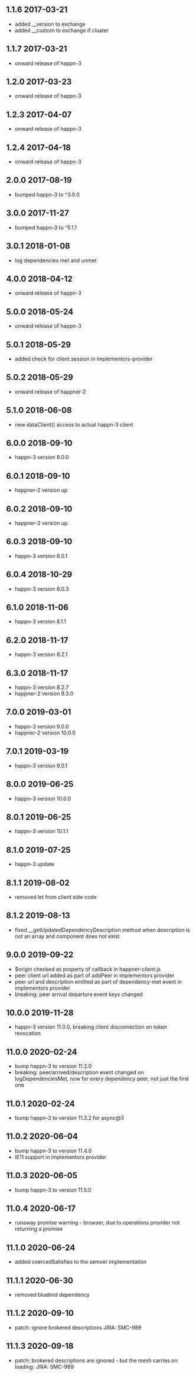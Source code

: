 1.1.6 2017-03-21
----------------
  - added __version to exchange
  - added __custom to exchange if cluster

1.1.7 2017-03-21
----------------
  - onward release of happn-3

1.2.0 2017-03-23
----------------
  - onward release of happn-3

1.2.3 2017-04-07
----------------
  - onward release of happn-3

1.2.4 2017-04-18
----------------
  - onward release of happn-3

2.0.0 2017-08-19
----------------
  - bumped happn-3 to ^3.0.0

3.0.0 2017-11-27
----------------
  - bumped happn-3 to ^5.1.1

3.0.1 2018-01-08
----------------
  - log dependencies met and unmet

4.0.0 2018-04-12
----------------
  - onward release of happn-3

5.0.0 2018-05-24
----------------
  - onward release of happn-3

5.0.1 2018-05-29
----------------
  - added check for client.session in implementors-provider

5.0.2 2018-05-29
----------------
  - onward release of happner-2

5.1.0 2018-06-08
----------------
  - new dataClient() access to actual happn-3 client

6.0.0 2018-09-10
----------------
  - happn-3 version 8.0.0

6.0.1 2018-09-10
----------------
  - happner-2 version up

6.0.2 2018-09-10
----------------
  - happner-2 version up

6.0.3 2018-09-10
----------------
  - happn-3 version 8.0.1

6.0.4 2018-10-29
----------------
  - happn-3 version 8.0.3

6.1.0 2018-11-06
----------------
  - happn-3 version 8.1.1

6.2.0 2018-11-17
----------------
  - happn-3 version 8.2.1

6.3.0 2018-11-17
----------------
  - happn-3 version 8.2.7
  - happner-2 version 9.3.0

7.0.0 2019-03-01
----------------
  - happn-3 version 9.0.0
  - happner-2 version 10.0.0

7.0.1 2019-03-19
----------------
  - happn-3 version 9.0.1

8.0.0 2019-06-25
----------------
  - happn-3 version 10.0.0

8.0.1 2019-06-25
----------------
  - happn-3 version 10.1.1

8.1.0 2019-07-25
----------------
  - happn-3 update

8.1.1 2019-08-02
----------------
  - removed let from client side code

8.1.2 2019-08-13
----------------
  - fixed __getUpdatedDependencyDescription method when description is not an array and component does not exist

9.0.0 2019-09-22
----------------
  - $origin checked as property of callback in happner-client.js
  - peer client url added as part of addPeer in implementors provider
  - peer url and description emitted as part of dependency-met event in implementors provider
  - breaking: peer arrival departure event keys changed

10.0.0 2019-11-28
-----------------
  - happn-3 version 11.0.0, breaking client disconnection on token revocation

11.0.0 2020-02-24
-----------------
  - bump happn-3 to version 11.2.0
  - breaking: peer/arrived/description event changed on logDependenciesMet, now for every dependency peer, not just the first one

11.0.1 2020-02-24
-----------------
  - bump happn-3 to version 11.3.2 for async@3

11.0.2 2020-06-04
-----------------
  - bump happn-3 to version 11.4.0
  - IE11 support in implementors provider

11.0.3 2020-06-05
-----------------
  - bump happn-3 to version 11.5.0

11.0.4 2020-06-17
-----------------
  - runaway promise warning - browser, due to operations provider not returning a promise

11.1.0 2020-06-24
-----------------
  - added coercedSatisfies to the semver implementation

11.1.1 2020-06-30
-----------------
  - removed bluebird dependency

11.1.2 2020-09-10
-----------------
  - patch: ignore brokered descriptions JIRA: SMC-989

11.1.3 2020-09-18
-----------------
  - patch: brokered descriptions are ignored - but the mesh carries on loading: JIRA: SMC-989
